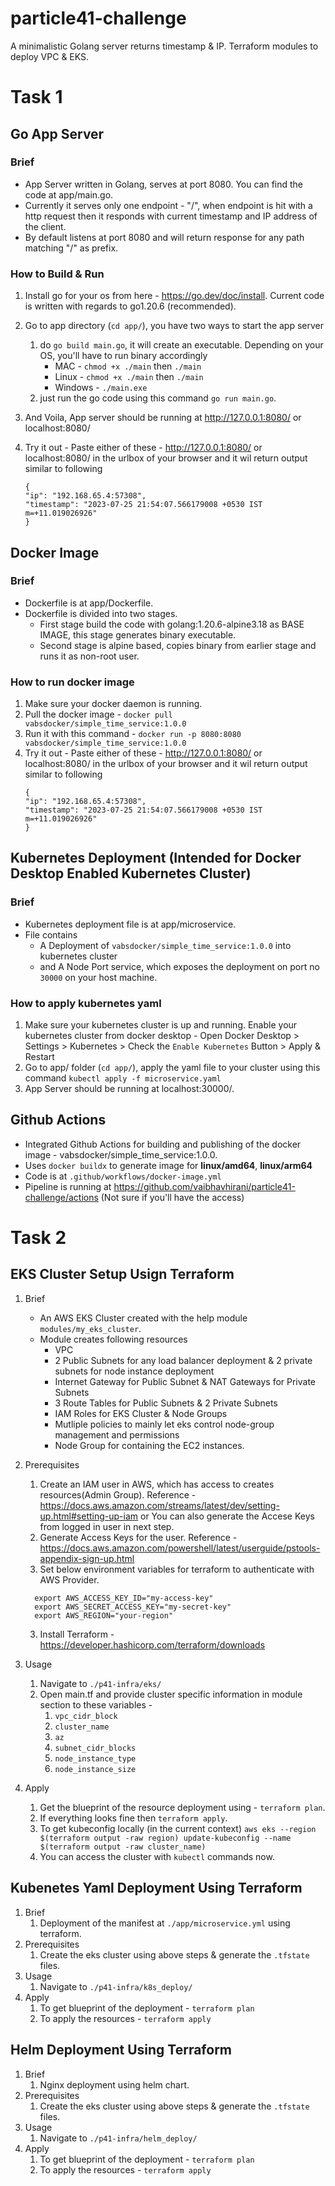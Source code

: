 # particle41-challenge
A  minimalistic Golang server returns timestamp &amp; IP. Terraform modules to deploy VPC &amp; EKS.

# Task 1 

## Go App Server
### Brief
- App Server written in Golang, serves at port 8080. You can find the code at app/main.go.
- Currently it serves only one endpoint - "/", when endpoint is hit with a http request then it responds with current timestamp and IP address of the client.
- By default listens at port 8080 and will return response for any path matching "/" as prefix.

### How to Build & Run
1. Install go for your os from here - https://go.dev/doc/install. Current code is written with regards to go1.20.6 (recommended).
2. Go to app directory (`cd app/`), you have two ways to start the app server
    1. do `go build main.go`, it will create an executable. Depending on your OS, you'll have to run binary accordingly
        - MAC - `chmod +x ./main` then `./main`
        - Linux - `chmod +x ./main` then `./main`
        - Windows - `./main.exe`
    2. just run the go code using this command `go run main.go`.
3. And Voila, App server should be running at http://127.0.0.1:8080/ or localhost:8080/

4. Try it out - Paste either of these - http://127.0.0.1:8080/ or localhost:8080/ in the urlbox of your browser  and it wil return output similar to following
    ```
    {
    "ip": "192.168.65.4:57308",
    "timestamp": "2023-07-25 21:54:07.566179008 +0530 IST m=+11.019026926"
    }
    ```

## Docker Image
### Brief
- Dockerfile is at app/Dockerfile.
- Dockerfile is divided into two stages.
    - First stage build the code with golang:1.20.6-alpine3.18 as BASE IMAGE, this stage generates binary executable.
    - Second stage is alpine based, copies binary from earlier stage and runs it as non-root user.

### How to run docker image
1. Make sure your docker daemon is running.
2. Pull the docker image - `docker pull vabsdocker/simple_time_service:1.0.0`
3. Run it with this command - `docker run -p 8080:8080 vabsdocker/simple_time_service:1.0.0`
4. Try it out - Paste either of these - http://127.0.0.1:8080/ or localhost:8080/ in the urlbox of your browser  and it wil return output similar to following
    ```
    {
    "ip": "192.168.65.4:57308",
    "timestamp": "2023-07-25 21:54:07.566179008 +0530 IST m=+11.019026926"
    }
    ```

## Kubernetes Deployment (Intended for Docker Desktop Enabled Kubernetes Cluster)
### Brief
- Kubernetes deployment file is at app/microservice.
- File contains 
    - A Deployment of `vabsdocker/simple_time_service:1.0.0` into kubernetes cluster
    - and A Node Port service, which exposes the deployment on port no `30000` on your host machine.
### How to apply kubernetes yaml
1. Make sure your kubernetes cluster is up and running. Enable your kubernetes cluster from docker desktop - Open Docker Desktop > Settings > Kubernetes > Check the `Enable Kubernetes` Button > Apply & Restart  
2. Go to app/ folder (`cd app/`), apply the yaml file to your cluster using this command `kubectl apply -f microservice.yaml`
3. App Server should be running at localhost:30000/. 

## Github Actions 
 - Integrated Github Actions for building and publishing of the docker image - vabsdocker/simple_time_service:1.0.0. 
 - Uses `docker buildx` to generate image for **linux/amd64**, **linux/arm64**
 - Code is at `.github/workflows/docker-image.yml`
 - Pipeline is running at https://github.com/vaibhavhirani/particle41-challenge/actions (Not sure if you'll have the access)


# Task 2
## EKS Cluster Setup Usign Terraform
1. Brief
    - An AWS EKS Cluster created with the help module `modules/my_eks_cluster`.
    - Module creates following resources 
        - VPC
        - 2 Public Subnets for any load balancer deployment & 2 private subnets for node instance deployment
        - Internet Gateway for Public Subnet & NAT Gateways for Private Subnets
        - 3 Route Tables for Public Subnets & 2 Private Subnets
        - IAM Roles for EKS Cluster & Node Groups
        - Mutliple policies to mainly let eks control node-group management and permissions
        - Node Group for containing the EC2 instances.

2. Prerequisites
    1. Create an IAM user in AWS, which has access to creates resources(Admin Group). Reference - https://docs.aws.amazon.com/streams/latest/dev/setting-up.html#setting-up-iam or You can also generate the Accese Keys from logged in user in next step.
    2. Generate Access Keys for the user. Reference - https://docs.aws.amazon.com/powershell/latest/userguide/pstools-appendix-sign-up.html
    <!-- 3. We will use `aws configure` or `aws configure --profile ${name of user you created}` command to set up aws context for Terraform, provide the access information to the prompt. -->
    3. Set below environment variables for terraform to authenticate with AWS Provider.
      ```
        export AWS_ACCESS_KEY_ID="my-access-key"
        export AWS_SECRET_ACCESS_KEY="my-secret-key"
        export AWS_REGION="your-region"
      ```
    3. Install Terraform - https://developer.hashicorp.com/terraform/downloads

3. Usage 
    1. Navigate to `./p41-infra/eks/`
    2. Open main.tf and provide cluster specific information in module section to these variables -
        1. `vpc_cidr_block `
        2. `cluster_name`
        3. `az`
        4. `subnet_cidr_blocks`
        5. `node_instance_type`
        6. `node_instance_size`

4. Apply
    1. Get the blueprint of the resource deployment using - `terraform plan`.
    2. If everything looks fine then `terraform apply`.
    3. To get kubeconfig locally (in the current context) `aws eks --region $(terraform output -raw region) update-kubeconfig --name $(terraform output -raw cluster_name)`
    4. You can access the cluster with `kubectl` commands now. 

## Kubenetes Yaml Deployment Using Terraform
1. Brief 
    1. Deployment of the manifest at `./app/microservice.yml` using terraform.
2. Prerequisites
    1. Create the eks cluster using above steps & generate the `.tfstate` files.
3. Usage
    1. Navigate to `./p41-infra/k8s_deploy/`
    <!-- 2. When applying terraform commands, it will ask for `profile`, please provide the aws profile you created at the start. -->
4. Apply 
    1. To get blueprint of the deployment - `terraform plan`
    2. To apply the resources - `terraform apply`


## Helm Deployment Using Terraform
1. Brief
    1. Nginx deployment using helm chart.
2. Prerequisites
    1. Create the eks cluster using above steps & generate the `.tfstate` files.
3. Usage
    1. Navigate to `./p41-infra/helm_deploy/`
    <!-- 2. When applying terraform commands, it will ask for `profile`, please provide the aws profile you created at the start. -->
4. Apply 
    1. To get blueprint of the deployment - `terraform plan`
    2. To apply the resources - `terraform apply`